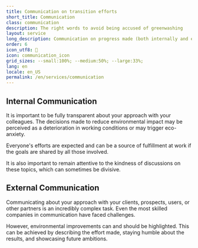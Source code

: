 ```yaml
---
title: Communication on transition efforts
short_title: Communication
class: communication
description: The right words to avoid being accused of greenwashing
layout: service
long_description: Communication on progress made (both internally and externally). Responsible digital certification.
order: 6
icon_utf8: 💬
icon: communication_icon
grid_sizes: --small:100%; --medium:50%; --large:33%;
lang: en
locale: en_US
permalink: /en/services/communication
---
```


## Internal Communication

It is important to be fully transparent about your approach with your colleagues. The decisions made to reduce environmental impact may be perceived as a deterioration in working conditions or may trigger eco-anxiety.

Everyone's efforts are expected and can be a source of fulfillment at work if the goals are shared by all those involved.

It is also important to remain attentive to the kindness of discussions on these topics, which can sometimes be divisive.

## External Communication

Communicating about your approach with your clients, prospects, users, or other partners is an incredibly complex task. Even the most skilled companies in communication have faced challenges.

However, environmental improvements can and should be highlighted. This can be achieved by describing the effort made, staying humble about the results, and showcasing future ambitions.

